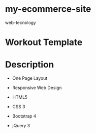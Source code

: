 # my-ecommerce-site
web-tecnology

# Workout Template
# Description

- One Page Layout

- Responsive Web Design

- HTML5

- CSS 3

- Bootstrap 4

- jQuery 3